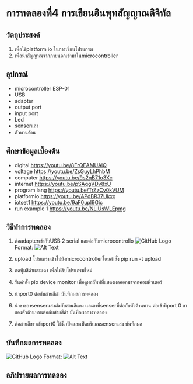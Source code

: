 # การทดลองที่4 การเขียนอินพุทสัญญาณดิจิทัล

## วัตถุประสงค์
1. เพื่อใช้platform io ในการเขียนโปรแกรม
2. เพื่อนำสัญญาณจากภายนอกเข้ามาในmicrocontroller

## อุปกรณ์
* microcontroller ESP-01
* USB
* adapter
* output port
* input port
* Led
* senserแสง
* ตัวทานต้าน

## ศึกษาข้อมูลเบื้องต้น
  * digital https://youtu.be/8ErQEAMUAlQ 
  * voltage https://youtu.be/ZsGuyLhPhbM
  * computer https://youtu.be/9s2qB71o3Xc
  * internet https://youtu.be/pSAqgVDv8xU
  * program lang https://youtu.be/TrZzCv0kVUM
  * platformio https://youtu.be/APdBR37Ukxg
  * iotset1 https://youtu.be/9aF0upI9Gic
  * run example 1 https://youtu.be/NLIUsWLEpmg

## วิธีทำการทดลอง
1. ต่อadapterเข้ากับUSB 2 serial และต่อกับmicrocontrollo
![GitHub Logo](/images/logo.png) Format: ![Alt Text](url)

2. upload โปรแกรมเข้าไปยังmicrocontrollerโดยคำสั่ง  pip run -t upload

3. กดปุ่มสีดำเเละแดง เพื่อให้รับโปรแกรมใหม่

4. รันคำสั่ง pio device monitor เพื่อดูผลลัพท์ที่แสดงผลออกมาจากคอมพิวเตอร์

5. นำport0 ต่อกับสายสีดำ บันทึกผลการทดลอง

6. นำขาของsenserแสงต่อกับสานสีแดง เเละขาที่senserที่ต่อกับตัวต้านทาน ต่อเข้าที่port 0 ขาของตัวต้านทานต่อกับสายสีดำ บันทึกผลการทดลอง

7. ต่อสายสีขาวเข้าport0 ใข้นิ้วปิดและเปิดบริเวณsenserแสง บันทึกผล

## บันทึกผลการทดลอง

![GitHub Logo](/images/logo.png) Format: ![Alt Text](url)

## อภิปรายผลการทดลอง


